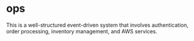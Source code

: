 # ops
This is a well-structured event-driven system that involves authentication, order processing, inventory management, and AWS services.
